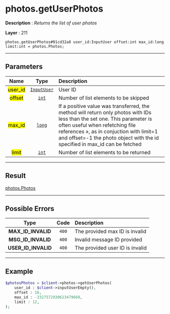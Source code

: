 # photos.getUserPhotos

**Description** : *Returns the list of user photos*

**Layer** : 211

```tl
photos.getUserPhotos#91cd32a8 user_id:InputUser offset:int max_id:long limit:int = photos.Photos;
```

---

## Parameters

| Name | Type | Description |
| :---: | :---: | :--- |
| <mark>user_id</mark> | [`InputUser`](type/InputUser) | User ID |
| <mark>offset</mark> | [`int`](type/int) | Number of list elements to be skipped |
| <mark>max_id</mark> | [`long`](type/long) | If a positive value was transferred, the method will return only photos with IDs less than the set one. This parameter is often useful when refetching file references », as in conjuction with limit=1 and offset=-1 the photo object with the id specified in max_id can be fetched |
| <mark>limit</mark> | [`int`](type/int) | Number of list elements to be returned |

---

## Result

[photos.Photos](type/photos.Photos)

---

## Possible Errors

| Type | Code | Description |
| :---: | :---: | :--- |
| **MAX_ID_INVALID** | `400` | The provided max ID is invalid |
| **MSG_ID_INVALID** | `400` | Invalid message ID provided |
| **USER_ID_INVALID** | `400` | The provided user ID is invalid |

---

## Example

```php
$photosPhotos = $client->photos->getUserPhotos(
	user_id : $client->inputUserEmpty(),
	offset : 16,
	max_id : -3327572930623479669,
	limit : 12,
);
```